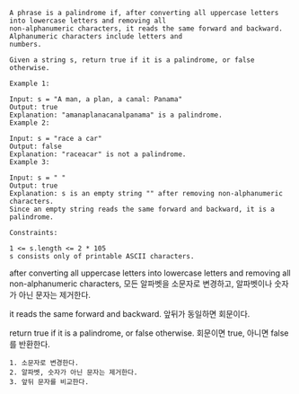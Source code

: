 ```
A phrase is a palindrome if, after converting all uppercase letters into lowercase letters and removing all
non-alphanumeric characters, it reads the same forward and backward. Alphanumeric characters include letters and
numbers.

Given a string s, return true if it is a palindrome, or false otherwise.

Example 1:

Input: s = "A man, a plan, a canal: Panama"
Output: true
Explanation: "amanaplanacanalpanama" is a palindrome.
Example 2:

Input: s = "race a car"
Output: false
Explanation: "raceacar" is not a palindrome.
Example 3:

Input: s = " "
Output: true
Explanation: s is an empty string "" after removing non-alphanumeric characters.
Since an empty string reads the same forward and backward, it is a palindrome.

Constraints:

1 <= s.length <= 2 * 105
s consists only of printable ASCII characters.
```

after converting all uppercase letters into lowercase letters and removing all
non-alphanumeric characters,
모든 알파벳을 소문자로 변경하고, 알파벳이나 숫자가 아닌 문자는 제거한다.

it reads the same forward and backward.
앞뒤가 동일하면 회문이다.

return true if it is a palindrome, or false otherwise.
회문이면 true, 아니면 false를 반환한다.

```
1. 소문자로 변경한다.
2. 알파벳, 숫자가 아닌 문자는 제거한다.
3. 앞뒤 문자를 비교한다.
```